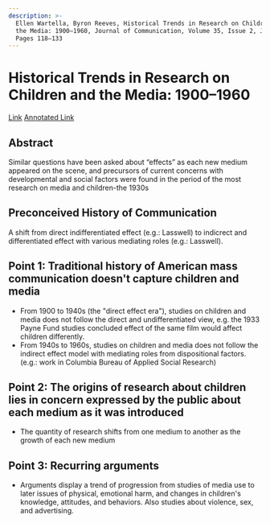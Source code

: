 ```yaml
---
description: >-
  Ellen Wartella, Byron Reeves, Historical Trends in Research on Children and
  the Media: 1900–1960, Journal of Communication, Volume 35, Issue 2, June 1985,
  Pages 118–133
---
```


# Historical Trends in Research on Children and the Media: 1900–1960

[Link](https://academic.oup.com/joc/article-abstract/35/2/118/4282851?redirectedFrom=fulltext) [Annotated Link](https://drive.google.com/file/d/1X-G\_0Teire813zeSWm6Iz71dQad58tQw/view?usp=share\_link)

## Abstract

Similar questions have been asked about “effects” as each new medium appeared on the scene, and precursors of current concerns with developmental and social factors were found in the period of the most research on media and children-the 1930s

## Preconceived History of Communication&#x20;

A shift from direct indifferentiated effect (e.g.: Lasswell) to indicrect and differentiated effect with various mediating roles (e.g.: Lasswell).&#x20;

## Point 1: Traditional history of American mass communication doesn't capture children and media&#x20;

* From 1900 to 1940s (the "direct effect era"), studies on children and media does not follow the direct and undifferentiated view, e.g. the 1933 Payne Fund studies concluded effect of the same film would affect children differently.&#x20;
* From 1940s to 1960s, studies on children and media does not follow the indirect effect model with mediating roles from dispositional factors. (e.g.:  work in Columbia Bureau of Applied Social Research)&#x20;

## Point 2: The origins of research about children lies in concern expressed by the public about each medium as it was introduced&#x20;

* The quantity of research shifts from one medium to another as the growth of each new medium&#x20;

## Point 3: Recurring arguments&#x20;

* Arguments display a trend of progression from studies of media use to later issues of physical, emotional harm, and changes in children's knowledge, attitudes, and behaviors. Also studies about violence, sex, and advertising.&#x20;
